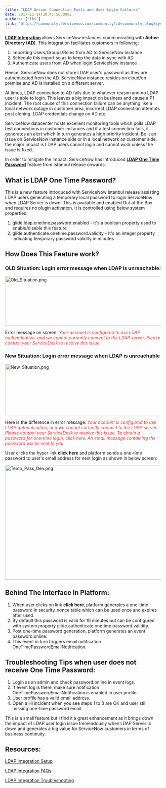 ```yaml
---
title: "LDAP Server Connection Fails and User Login Failures"
date: 2017-11-14T20:45:50.000Z
authors: ["lks"]
link: "https://community.servicenow.com/community?id=community_blog&sys_id=457dae29dbd0dbc01dcaf3231f9619f6"
---
```

<p><strong><a title="ocs.servicenow.com/bundle/istanbul-servicenow-platform/page/integrate/ldap/concept/c_LDAPIntegration.html" href="https://docs.servicenow.com/bundle/istanbul-servicenow-platform/page/integrate/ldap/concept/c_LDAPIntegration.html">LDAP Integration</a></strong> allows ServiceNow instances communicating with <strong>Active Directory (AD)</strong>. This integration facilitates customers in following:</p><p></p><ol><li>Importing Users/Groups/Roles from AD to ServiceNow instance</li><li>Schedule this import so as to keep the data in sync with AD</li><li>Authenticate users from AD when login ServiceNow instance</li></ol><p></p><p>Hence, ServiceNow does not store LDAP user's password as they are authenticated from the AD. ServiceNow instance resides on cloud/on premise and AD is installed on a different server.</p><p></p><p>At times, LDAP connection to AD fails due to whatever reason and no LDAP user is able to login. This leaves a big impact on business and cause a P1 incident. The root cause of this connection failure can be anything like a local network outage in customer area, incorrect LDAP connection attempts post cloning, LDAP credentials change on AD etc.</p><p></p><p>ServiceNow datacenter hosts excellent monitoring tools which polls LDAP test connections in customer instances and if a test connection fails, it generates an alert which in turn generates a high priority incident. Be it an issue on ServiceNow instance side or in a local network on customer side, the major impact is LDAP users cannot login and cannot work unless the issue is fixed.</p><p></p><p>In order to mitigate the impact, ServiceNow has introduced <strong><a title="ocs.servicenow.com/bundle/istanbul-servicenow-platform/page/integrate/ldap/task/t_SendOneTimePassword.html" href="https://docs.servicenow.com/bundle/istanbul-servicenow-platform/page/integrate/ldap/task/t_SendOneTimePassword.html">LDAP One Time Password</a></strong> feature from Istanbul release onwards.</p><p></p><h2>What is LDAP One Time Password?</h2><p></p><p>This is a new feature introduced with ServiceNow Istanbul release assisting LDAP users generating a temporary local password to login ServiceNow when LDAP Server is down. This is available and enabled Out of the Box and requires no plugin activation. It is controlled using below system properties:</p><p></p><ol><li>glide.ldap.onetime.password.enabled - It's a boolean property used to enable/disable this feature</li><li>glide.authenticate.onetime.password.validity - It's an integer property indicating temporary password validity in minutes</li></ol><p></p><h2>How Does This Feature work?</h2><p></p><h3>OLD Situation: Login error message when LDAP is unreachable:</h3><p><img   alt="Old_Situation.png" class="image-1 jive-image" src="933bd942db58d304b322f4621f96197d.iix" style="width: 620px; height: 158px; display: block; margin-left: auto; margin-right: auto;"/></p><p>Error message on screen: <span style="color: #e23d39;"><em>Your account is configured to use LDAP authentication, and we cannot currently connect to the LDAP server. Please contact your ServiceDesk to resolve this issue.</em></span></p><p></p><h3>New Situation: Login error message when LDAP is unreachable</h3><p><img   alt="New_Situation.png" class="image-2 jive-image" src="1afb7042db509f048c8ef4621f961900.iix" style="width: 620px; height: 166px; display: block; margin-left: auto; margin-right: auto;"/></p><p>Here is the difference in error message: <span style="color: #e23d39;"><em>Your account is configured to use LDAP authentication, and we cannot currently connect to the LDAP server. Please contact your ServiceDesk to resolve this issue. To obtain a password for one-time login, click here. An email message containing the password will be sent to you.</em></span></p><p></p><p>User clicks the hyper link <strong>click here</strong> and platform sends a one-time password to user's email address for next login as shown in below screen:</p><p><img   alt="Temp_Pass_Gen.png" class="image-3 jive-image" src="8e56d04edb9817049c9ffb651f9619dc.iix" style="width: 620px; height: 370px; display: block; margin-left: auto; margin-right: auto;"/></p><h2>Behind The Interface In Platform:</h2><ol><li>When user clicks on link <strong>click here</strong>, platform generates a one-time password in security_nonce table which can be used once and expires after used.</li><li>By default this password is valid for 10 minutes but can be configured with system property glide.authenticate.onetime.password.validity.</li><li>Post one-time password generation, platform generates an event password.online.</li><li>This event in turn triggers email notification OneTimePasswordEmailNotification.</li></ol><p></p><h2>Troubleshooting Tips when user does not receive One Time Password:</h2><ol><li>Login as an admin and check password.online in event logs.</li><li>If event log is there, make sure notification OneTimePasswordEmailNotification is enabled in user profile.</li><li>User profile has a valid email address.</li><li>Open a Hi incident when you see steps 1 to 3 are OK and user still missing one-time password email.</li></ol><p></p><p>This is a small feature but I find it a great enhancement as it brings down the impact of LDAP user login issue tremendously when LDAP Server is down and generates a big value for ServiceNow customers in terms of business continuity.</p><p></p><h2>Resources:</h2><p><a title="ocs.servicenow.com/bundle/istanbul-servicenow-platform/page/integrate/ldap/concept/c_LDAPIntegrationSetup.html" href="https://docs.servicenow.com/bundle/istanbul-servicenow-platform/page/integrate/ldap/concept/c_LDAPIntegrationSetup.html">LDAP Integration Setup</a></p><p><a title="ocs.servicenow.com/bundle/istanbul-servicenow-platform/page/integrate/ldap/reference/r_LDAPIntegrationFAQs.html" href="https://docs.servicenow.com/bundle/istanbul-servicenow-platform/page/integrate/ldap/reference/r_LDAPIntegrationFAQs.html">LDAP Integration FAQs</a></p><p><a title="ocs.servicenow.com/bundle/istanbul-servicenow-platform/page/integrate/ldap/concept/c_LDAPIntegrationTroubleshooting.html" href="https://docs.servicenow.com/bundle/istanbul-servicenow-platform/page/integrate/ldap/concept/c_LDAPIntegrationTroubleshooting.html">LDAP Integration Troubleshooting</a></p>
